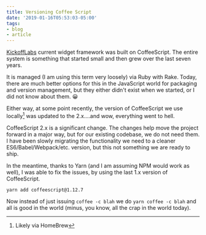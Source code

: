 ```yaml
---
title: Versioning Coffee Script
date: '2019-01-16T05:53:03-05:00'
tags:
- blog
- article
---
```


[KickoffLabs](https://kickofflabs.com) current widget framework was built on CoffeeScript. The entire system is something that started small and then grew over the last seven years.

It is managed (I am using this term very loosely) via Ruby with Rake. Today, there are much better options for this in the JavaScript world for packaging and version management, but they either didn't exist when we started, or I did not know about them. 😀

Either way, at some point recently, the version of CoffeeScript we use locally[^1] was updated to the 2.x....and wow, everything went to hell.

CoffeeScript 2.x is a significant change. The changes help move the project forward in a major way, but for our existing codebase, we do not need them. I have been slowly migrating the functionality we need to a cleaner ES6/Babel/Webpack/etc. version, but this not something we are ready to ship.

In the meantime, thanks to Yarn (and I am assuming NPM would work as well), I was able to fix the issues, by using the last 1.x version of CoffeeScript.

```
yarn add coffeescript@1.12.7
```

Now instead of just issuing `coffee -c blah` we do `yarn coffee -c blah` and all is good in the world (minus, you know, all the crap in the world today).

[^1]: Likely via HomeBrew
